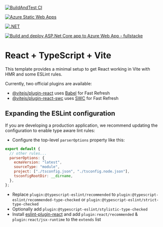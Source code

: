 [![BuildAndTest CI](https://github.com/VerzeFullStack/howard/actions/workflows/BuildAndTest.yml/badge.svg)](https://github.com/VerzeFullStack/howard/actions/workflows/BuildAndTest.yml)

[![Azure Static Web Apps](https://github.com/VerzeFullStack/howard/actions/workflows/azure-static-web-apps-agreeable-cliff-06fed350f.yml/badge.svg)](https://github.com/VerzeFullStack/howard/actions/workflows/azure-static-web-apps-agreeable-cliff-06fed350f.yml)

[![.NET](https://github.com/VerzeFullStack/howard/actions/workflows/dotnetbuild.yml/badge.svg)](https://github.com/VerzeFullStack/howard/actions/workflows/dotnetbuild.yml)

[![Build and deploy ASP.Net Core app to Azure Web App - fullstacke](https://github.com/VerzeFullStack/howard/actions/workflows/main_fullstacke.yml/badge.svg)](https://github.com/VerzeFullStack/howard/actions/workflows/main_fullstacke.yml)

# React + TypeScript + Vite

This template provides a minimal setup to get React working in Vite with HMR and some ESLint rules.

Currently, two official plugins are available:

- [@vitejs/plugin-react](https://github.com/vitejs/vite-plugin-react/blob/main/packages/plugin-react/README.md) uses [Babel](https://babeljs.io/) for Fast Refresh
- [@vitejs/plugin-react-swc](https://github.com/vitejs/vite-plugin-react-swc) uses [SWC](https://swc.rs/) for Fast Refresh

## Expanding the ESLint configuration

If you are developing a production application, we recommend updating the configuration to enable type aware lint rules:

- Configure the top-level `parserOptions` property like this:

```js
export default {
  // other rules...
  parserOptions: {
    ecmaVersion: "latest",
    sourceType: "module",
    project: ["./tsconfig.json", "./tsconfig.node.json"],
    tsconfigRootDir: __dirname,
  },
};
```

- Replace `plugin:@typescript-eslint/recommended` to `plugin:@typescript-eslint/recommended-type-checked` or `plugin:@typescript-eslint/strict-type-checked`
- Optionally add `plugin:@typescript-eslint/stylistic-type-checked`
- Install [eslint-plugin-react](https://github.com/jsx-eslint/eslint-plugin-react) and add `plugin:react/recommended` & `plugin:react/jsx-runtime` to the `extends` list
